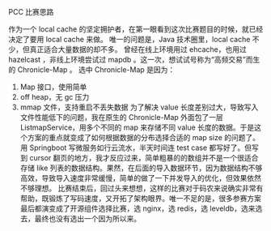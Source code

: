 PCC 比赛思路

作为一个 local cache 的坚定拥护者，在第一眼看到这次比赛题目的时候，就已经决定了要用 local cache 来做。
唯一的问题是，Java 技术圈里，local cache 不少，但真正适合大量数据的却不多。
曾经在线上环境用过 ehcache，也用过 hazelcast ，非线上环境尝试过 mapdb 。这一次，想试试号称为“高频交易”而生的 Chronicle-Map 。
选中 Chronicle-Map 是因为：
1. Map 接口，使用简单
2. off heap，无 gc 压力
3. mmap 文件，支持重启不丢失数据
为了解决 value 长度差别过大，导致写入文件性能低下的问题，我在原生的 Chronicle-Map 外面包了一层 ListmapService，用多个不同的 map 来存储不同 value 长度的数据。于是这个方案的重点就变成了如何根据数据的分布选择合适的 map size 的问题了。
用 Springboot 写微服务如行云流水，半天时间连 test case 都写好了。但写到 cursor 翻页的地方，我才反应过来，简单粗暴的的数组并不是一个很适合存储 like 列表的数据结构。果然，在后面的导入数据环节，因为数据结构不够高效，导致导入速度非常缓慢，简单的做了一下并发导入的优化，但效果依然不够理想。
比赛结束后，回过头来想想，这样的比赛对于码农来说确实非常有帮助，既锻炼了写码速度，又开拓了架构眼界。唯一不足的是，很多参赛方案最后都演变成了开源组件选择比赛，选 nginx，选 redis，选 leveldb，选来选去，最终也没有选出一个因为所以来。
